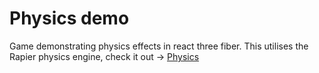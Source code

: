 # Physics demo

Game demonstrating physics effects in react three fiber.
This utilises the Rapier physics engine, check it out -> [Physics](https://drt-software.com/Demos/Physics/physics_demo.html)
